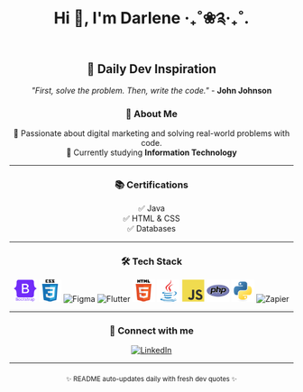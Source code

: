 <div align="center">

# Hi 👋, I'm Darlene ‧₊˚❀༉‧₊˚.

## 💭 Daily Dev Inspiration
<!-- QUOTE:START -->
*"First, solve the problem. Then, write the code."* - **John Johnson**
<!-- QUOTE:END -->

<h3>🚀 About Me</h3>
👀 Passionate about digital marketing and solving real-world problems with code.  <br>
🌱 Currently studying <b>Information Technology</b>

</div>

---

<div align="center">
<h3>📚 Certifications</h3>
✅ Java <br> 
✅ HTML & CSS <br> 
✅ Databases
</div>

---

<div align="center">
<h3>🛠️ Tech Stack</h3>
  <img src="https://raw.githubusercontent.com/devicons/devicon/master/icons/bootstrap/bootstrap-plain-wordmark.svg" alt="Bootstrap" width="40" height="40"/>
  <img src="https://raw.githubusercontent.com/devicons/devicon/master/icons/css3/css3-original-wordmark.svg" alt="CSS3" width="40" height="40"/>
  <img src="https://www.vectorlogo.zone/logos/figma/figma-icon.svg" alt="Figma" width="40" height="40"/>
  <img src="https://www.vectorlogo.zone/logos/flutterio/flutterio-icon.svg" alt="Flutter" width="40" height="40"/>
  <img src="https://raw.githubusercontent.com/devicons/devicon/master/icons/html5/html5-original-wordmark.svg" alt="HTML5" width="40" height="40"/>
  <img src="https://raw.githubusercontent.com/devicons/devicon/master/icons/java/java-original.svg" alt="Java" width="40" height="40"/>
  <img src="https://raw.githubusercontent.com/devicons/devicon/master/icons/javascript/javascript-original.svg" alt="JavaScript" width="40" height="40"/>
  <img src="https://raw.githubusercontent.com/devicons/devicon/master/icons/php/php-original.svg" alt="PHP" width="40" height="40"/>
  <img src="https://raw.githubusercontent.com/devicons/devicon/master/icons/python/python-original.svg" alt="Python" width="40" height="40"/>
  <img src="https://www.vectorlogo.zone/logos/zapier/zapier-icon.svg" alt="Zapier" width="40" height="40"/>
</div>

---

<div align="center">
<h3>🤝 Connect with me</h3>
  <a href="https://www.linkedin.com/in/darlene-mae-lovitos-8b6725257/" target="_blank">
    <img src="https://raw.githubusercontent.com/rahuldkjain/github-profile-readme-generator/master/src/images/icons/Social/linked-in-alt.svg" alt="LinkedIn" height="30" width="40"/>
  </a>
</div>

---

<div align="center">
<sub>✨ README auto-updates daily with fresh dev quotes ✨</sub>
</div>
